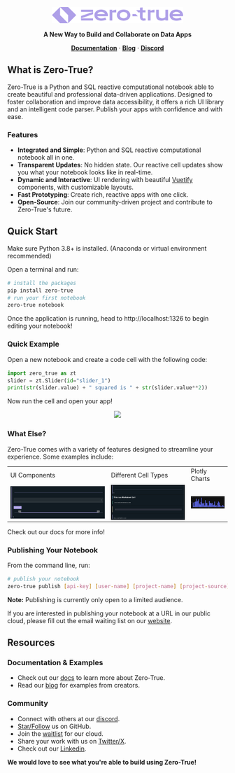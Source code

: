 <p align="center">
  <a href="https://zero-true.com/">
    <img src="https://github.com/Zero-True/zero-true/blob/main/docs/assets/zt_logo.png" width="300">
  </a>
</p>

<p align="center">
  <b>A New Way to Build and Collaborate on Data Apps</b>
</p>
  
<p align="center">
  <a href="https://docs.zero-true.com/" target="_blank"><strong>Documentation</strong></a> ·
  <a href="https://medium.com/zero-true" target="_blank"><strong>Blog</strong></a> ·
  <a href="https://discord.gg/YDFeP9hFte" target="_blank"><strong>Discord</strong></a> <!-- Add Discord link or change -->
</p>

## What is Zero-True?

Zero-True is a Python and SQL reactive computational notebook able to create beautiful and 
professional data-driven applications. Designed to foster collaboration and improve data
accessibility, it offers a rich UI library and an intelligent code parser. Publish your 
apps with confidence and with ease. 

### Features

- **Integrated and Simple**: Python and SQL reactive computational notebook all in one.
- **Transparent Updates**: No hidden state. Our reactive cell updates show you what your notebook looks like in real-time.
- **Dynamic and Interactive**: UI rendering with beautiful [Vuetify](https://vuetifyjs.com/en/) components, with customizable layouts.
- **Fast Prototyping**: Create rich, reactive apps with one click.
- **Open-Source**: Join our community-driven project and contribute to Zero-True's future.

## Quick Start

Make sure Python 3.8+ is installed. (Anaconda or virtual environment recommended)

Open a terminal and run:

```bash
# install the packages
pip install zero-true
# run your first notebook
zero-true notebook
```

Once the application is running, head to http://localhost:1326 to begin editing your 
notebook!

### Quick Example

Open a new notebook and create a code cell with the following code:

```python
import zero_true as zt
slider = zt.Slider(id="slider_1")
print(str(slider.value) + " squared is " + str(slider.value**2))
```

Now run the cell and open your app!

<p align="center">
  <img src="https://media.giphy.com/media/v1.Y2lkPTc5MGI3NjExMnpvbmRwZXh3YXcwMml1YjgxMm05bXc0MDVlMWZ3NWVzZGJ3bnNudyZlcD12MV9pbnRlcm5hbF9naWZfYnlfaWQmY3Q9Zw/a6xAYpoHEVqHqoJlsp/giphy.gif">
</p>

### What Else?

Zero-True comes with a variety of features designed to streamline your experience. Some examples include: 

<table border="0">
  <tr>
    <td>UI Components</td>
    <td>Different Cell Types</td>
    <td>Plotly Charts</td>
  </tr>
  <tr>
    <td>
      <a target="_blank" href="https://docs.zero-true.com/ui_components/index.html">
        <img src="https://github.com/Zero-True/zero-true/blob/main/docs/assets/zt_ui_component_examples.png" style="max-height:150px; width:1500px; display:block;">
      </a>
    </td>
    <td>
      <a target="_blank" href="https://docs.zero-true.com/cell_types.html">
        <img src="https://github.com/Zero-True/zero-true/blob/main/docs/assets/zt_cell_types.png" style="max-height:150px; width:1250px; display:block;">
      </a>
    </td>
    <td>
      <a target="_blank" href="https://docs.zero-true.com/ui_components/plotly.html">
        <img src="https://github.com/Zero-True/zero-true/blob/main/docs/assets/zt_chart_example.png" style="max-height:150px; width:auto; display:block;">
      </a>
    </td>
  </tr>
</table>

Check out our docs for more info!

### Publishing Your Notebook


From the command line, run: 

```bash
# publish your notebook
zero-true publish [api-key] [user-name] [project-name] [project-source]
```

**Note:** Publishing is currently only open to a limited audience. 

If you are interested in publishing your notebook at a URL in our public cloud, please fill out the email waiting list on our [website](https://zero-true.com/).

## Resources

### Documentation & Examples
- Check out our [docs](https://docs.zero-true.com/index.html) to learn more about Zero-True.
- Read our [blog](https://medium.com/zero-true) for examples from creators.
### Community
- Connect with others at our [discord](https://discord.gg/YDFeP9hFte).
- [Star/Follow](https://github.com/Zero-True) us on GitHub.
- Join the [waitlist](https://zero-true.com/) for our cloud.
- Share your work with us on [Twitter/X](https://twitter.com/ZeroTrueML).
- Check out our [Linkedin](https://www.linkedin.com/company/zero-true).

**We would love to see what you're able to build using Zero-True!**
